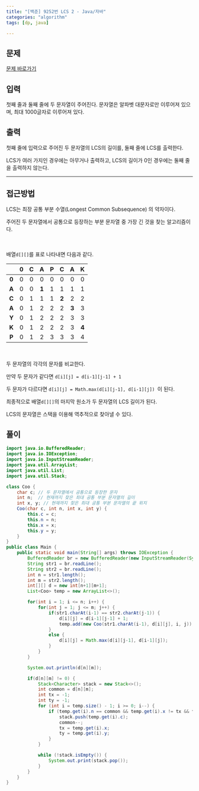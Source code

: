```yaml
---
title: "[백준] 9252번 LCS 2 - Java/자바"
categories: "algorithm"
tags: [dp, java]

---
```


## 문제

[문제 바로가기](https://www.acmicpc.net/problem/9252)

## 입력

첫째 줄과 둘째 줄에 두 문자열이 주어진다. 문자열은 알파벳 대문자로만 이루어져 있으며, 최대 1000글자로 이루어져 있다.

## 출력

첫째 줄에 입력으로 주어진 두 문자열의 LCS의 길이를, 둘째 줄에 LCS를 출력한다.

LCS가 여러 가지인 경우에는 아무거나 출력하고, LCS의 길이가 0인 경우에는 둘째 줄을 출력하지 않는다.



---



## 접근방법

LCS는 최장 공통 부분 수열(Longest Common Subsequence) 의 약자이다.

주어진 두 문자열에서 공통으로 등장하는 부분 문자열 중 가장 긴 것을 찾는 알고리즘이다. <br><br><br>

배열`d[][]`를 표로 나타내면 다음과 같다.

|       | **0** | **C** | **A** | **P** | **C** | **A** | **K** |
| :---: | :---: | :---: | :---: | :---: | :---: | :---: | :---: |
| **0** |   0   |   0   |   0   |   0   |   0   |   0   |   0   |
| **A** |   0   |   0   | **1** |   1   |   1   |   1   |   1   |
| **C** |   0   |   1   |   1   |   1   | **2** |   2   |   2   |
| **A** |   0   |   1   |   2   |   2   |   2   | **3** |   3   |
| **Y** |   0   |   1   |   2   |   2   |   2   |   3   |   3   |
| **K** |   0   |   1   |   2   |   2   |   2   |   3   | **4** |
| **P** |   0   |   1   |   2   |   3   |   3   |   3   |   4   |

<br>

두 문자열의 각각의 문자를 비교한다.

만약 두 문자가 같다면 `d[i][j] = d[i-1][j-1] + 1`

두 문자가 다르다면 `d[i][j] = Math.max(d[i][j-1], d[i-1][j]) `이 된다.

최종적으로 배열`d[][]`의 마지막 원소가 두 문자열의 LCS 길이가 된다.

LCS의 문자열은 스택을 이용해 역추적으로 찾아낼 수 있다.




## 풀이

```java
import java.io.BufferedReader;
import java.io.IOException;
import java.io.InputStreamReader;
import java.util.ArrayList;
import java.util.List;
import java.util.Stack;

class Coo {
    char c; // 두 문자열에서 공통으로 등장한 문자
    int n;  // 현재까지 찾은 최대 공통 부분 문자열의 길이
    int x, y; // 현재까지 찾은 최대 공통 부분 문자열의 끝 위치
    Coo(char c, int n, int x, int y) {
        this.c = c;
        this.n = n;
        this.x = x;
        this.y = y;
    }
}
public class Main {
    public static void main(String[] args) throws IOException {
        BufferedReader br = new BufferedReader(new InputStreamReader(System.in));
        String str1 = br.readLine();
        String str2 = br.readLine();
        int n = str1.length();
        int m = str2.length();
        int[][] d = new int[n+1][m+1];
        List<Coo> temp = new ArrayList<>();

        for(int i = 1; i <= n; i++) {
            for(int j = 1; j <= m; j++) {
                if(str1.charAt(i-1) == str2.charAt(j-1)) {
                    d[i][j] = d[i-1][j-1] + 1;
                    temp.add(new Coo(str1.charAt(i-1), d[i][j], i, j));
                }
                else {
                    d[i][j] = Math.max(d[i][j-1], d[i-1][j]);
                }
            }
        }

        System.out.println(d[n][m]);

        if(d[n][m] != 0) {
            Stack<Character> stack = new Stack<>();
            int common = d[n][m];
            int tx = -1;
            int ty = -1;
            for (int i = temp.size() - 1; i >= 0; i--) {
                if (temp.get(i).n == common && temp.get(i).x != tx && temp.get(i).y != ty) {
                    stack.push(temp.get(i).c);
                    common--;
                    tx = temp.get(i).x;
                    ty = temp.get(i).y;
                }
            }

            while (!stack.isEmpty()) {
                System.out.print(stack.pop());
            }
        }
    }
}
```
